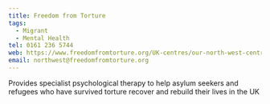 ```yaml
---
title: Freedom from Torture
tags:
  - Migrant
  - Mental Health
tel: 0161 236 5744
web: https://www.freedomfromtorture.org/UK-centres/our-north-west-centre-in-manchester
email: northwest@freedomfromtorture.org
---
```

Provides specialist psychological therapy to help asylum seekers and refugees who have survived torture recover and rebuild their lives in the UK